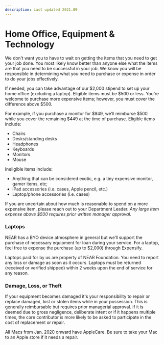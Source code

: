 ```yaml
---
description: Last updated 2021.09
---
```


# Home Office, Equipment & Technology

We don't want you to have to wait on getting the items that you need to get your job done. You most likely know better than anyone else what the items are that you need to be successful in your job.  We know you will be responsible in determining what you need to purchase or expense in order to do your jobs effectively.

If needed, you can take advantage of our $2,000 stipend to set up your home office (excluding a laptop).  Eligible items must be $500 or less. You’re welcome to purchase more expensive items; however, you must cover the difference above $500.&#x20;

For example, if you purchase a monitor for $949, we’ll reimburse $500 while you cover the remaining $449 at the time of purchase. Eligible items include:

* Chairs
* Desks/standing desks
* Headphones
* Keyboards
* Monitors
* Mouse

Ineligible items include:

* Anything that can be considered exotic, e.g. a tiny expensive monitor, gamer items, etc;
* iPad accessories (i.e. cases, Apple pencil, etc.)
* Laptop/phone accessories (i.e. cases)

If you are uncertain about how much is reasonable to spend on a more expensive item, please reach out to your Department Leader. _Any large item expense above $500 requires prior written manager approval._

### **Laptops**

NEAR has a BYO device atmosphere in general but we’ll support the purchase of necessary equipment for loan during your service. For a laptop, feel free to expense the purchase (up to $2,000) through Expensify.

Laptops paid for by us are property of NEAR Foundation. You need to report any loss or damage as soon as it occurs. Laptops must be returned (received or verified shipped) within 2 weeks upon the end of service for any reason.

### Damage, Loss, or Theft

If your equipment becomes damaged it's your responsibility to repair or replace damaged, lost or stolen items while in your possession. This is generally reimbursable but requires prior managerial approval. If it is deemed due to gross negligence, deliberate intent or if it happens multiple times, the core contributor is more likely to be asked to participate in the cost of replacement or repair.

All Macs from Jan. 2020 onward have AppleCare. Be sure to take your Mac to an Apple store if it needs a repair.
